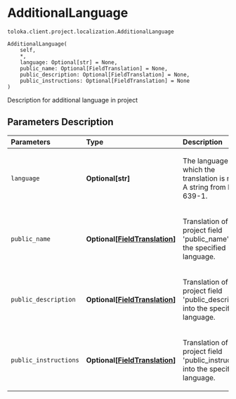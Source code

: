 # AdditionalLanguage
`toloka.client.project.localization.AdditionalLanguage`

```
AdditionalLanguage(
    self,
    *,
    language: Optional[str] = None,
    public_name: Optional[FieldTranslation] = None,
    public_description: Optional[FieldTranslation] = None,
    public_instructions: Optional[FieldTranslation] = None
)
```

Description for additional language in project

## Parameters Description

| Parameters | Type | Description |
| :----------| :----| :-----------|
`language`|**Optional\[str\]**|<p>The language into which the translation is made. A string from ISO 639-1.</p>
`public_name`|**Optional\[[FieldTranslation](toloka.client.project.localization.AdditionalLanguage.FieldTranslation.md)\]**|<p>Translation of the project field &#x27;public_name&#x27; into the specified language.</p>
`public_description`|**Optional\[[FieldTranslation](toloka.client.project.localization.AdditionalLanguage.FieldTranslation.md)\]**|<p>Translation of the project field &#x27;public_description&#x27; into the specified language.</p>
`public_instructions`|**Optional\[[FieldTranslation](toloka.client.project.localization.AdditionalLanguage.FieldTranslation.md)\]**|<p>Translation of the project field &#x27;public_instructions&#x27; into the specified language.</p>
